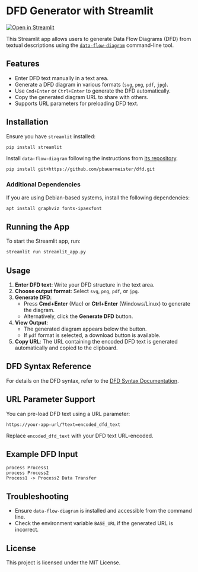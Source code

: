 # DFD Generator with Streamlit

[![Open in Streamlit](https://static.streamlit.io/badges/streamlit_badge_black_white.svg)](https://blank-app-oj2v73jhrsg.streamlit.app/)

This Streamlit app allows users to generate Data Flow Diagrams (DFD) from textual descriptions using the [`data-flow-diagram`](https://github.com/pbauermeister/dfd) command-line tool.

## Features
- Enter DFD text manually in a text area.
- Generate a DFD diagram in various formats (`svg`, `png`, `pdf`, `jpg`).
- Use `Cmd+Enter` or `Ctrl+Enter` to generate the DFD automatically.
- Copy the generated diagram URL to share with others.
- Supports URL parameters for preloading DFD text.

## Installation

Ensure you have `streamlit` installed:

```sh
pip install streamlit
```

Install `data-flow-diagram` following the instructions from [its repository](https://github.com/pbauermeister/dfd).

```sh
pip install git+https://github.com/pbauermeister/dfd.git
```

### Additional Dependencies

If you are using Debian-based systems, install the following dependencies:

```sh
apt install graphviz fonts-ipaexfont
```


## Running the App

To start the Streamlit app, run:

```sh
streamlit run streamlit_app.py
```

## Usage

1. **Enter DFD text**: Write your DFD structure in the text area.
2. **Choose output format**: Select `svg`, `png`, `pdf`, or `jpg`.
3. **Generate DFD**:
   - Press **Cmd+Enter** (Mac) or **Ctrl+Enter** (Windows/Linux) to generate the diagram.
   - Alternatively, click the **Generate DFD** button.
4. **View Output**:
   - The generated diagram appears below the button.
   - If `pdf` format is selected, a download button is available.
5. **Copy URL**: The URL containing the encoded DFD text is generated automatically and copied to the clipboard.

## DFD Syntax Reference

For details on the DFD syntax, refer to the [DFD Syntax Documentation](https://github.com/pbauermeister/dfd/blob/main/doc/README.md).

## URL Parameter Support

You can pre-load DFD text using a URL parameter:

```
https://your-app-url/?text=encoded_dfd_text
```

Replace `encoded_dfd_text` with your DFD text URL-encoded.

## Example DFD Input

```
process Process1
process Process2
Process1 -> Process2 Data Transfer
```

## Troubleshooting

- Ensure `data-flow-diagram` is installed and accessible from the command line.
- Check the environment variable `BASE_URL` if the generated URL is incorrect.

## License

This project is licensed under the MIT License.
